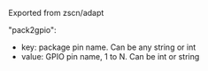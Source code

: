 Exported from zscn/adapt

"pack2gpio":
* key: package pin name. Can be any string or int
* value: GPIO pin name, 1 to N. Can be int or string 
